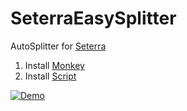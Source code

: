 # SeterraEasySplitter
AutoSplitter for [Seterra](https://www.geoguessr.com/seterra/)

1) Install [Monkey](https://www.tampermonkey.net/index.php?ext=dhdg&browser=chrome)
2) Install [Script](https://github.com/dphdmn/SeterraEasySplitter/raw/main/ses.user.js)

[![Demo](https://img.youtube.com/vi/aXSkXM8S2jc/maxresdefault.jpg)](https://www.youtube.com/watch?v=aXSkXM8S2jc)
